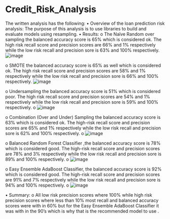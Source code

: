 # Credit_Risk_Analysis
The written analysis has the following:
•	Overview of the loan prediction risk analysis:
The purpose of this analysis is to use libraries to build and evaluate models using resampling.
•	Results:
o	The Naïve Random over sampling the balanced accuracy score is 65% which is considered ok. The high risk recall score and precision scores are 66% and 1% respectively while the low risk recall and precision sore is 63% and 100% respectively.
![image](https://user-images.githubusercontent.com/103130997/185729672-e36d3983-d4d4-4a18-97a5-bce050a73ce2.png)

o	 SMOTE the balanced accuracy score is 65% as well which is considered ok. The high risk recall score and precision scores are 58% and 1% respectively while the low risk recall and precision sore is 66% and 100% respectively.
![image](https://user-images.githubusercontent.com/103130997/185729678-28e4efa0-042b-49e0-8a37-0be9166338de.png)

o	Undersampling the balanced accuracy score is 51% which is considered poor. The high risk recall score and precision scores are 54% and 1% respectively while the low risk recall and precision sore is 59% and 100% respectively.
o	![image](https://user-images.githubusercontent.com/103130997/185729687-80885fc4-8842-409d-9ebf-669124970639.png)

 
o	Combination (Over and Under) Sampling the balanced accuracy score is 63% which is considered ok. The high-risk recall score and precision scores are 65% and 1% respectively while the low risk recall and precision sore is 62% and 100% respectively.
o	 ![image](https://user-images.githubusercontent.com/103130997/185729693-46a37f09-0084-40e6-9aa0-160dd741a4a0.png)

o	Balanced Random Forest Classifier ,the balanced accuracy score is 78% which is considered good. The high-risk recall score and precision scores are 78% and 3% respectively while the low risk recall and precision sore is 89% and 100% respectively.
o	 ![image](https://user-images.githubusercontent.com/103130997/185729698-7079461d-839a-486f-a36e-b693c084f0a1.png)

o	Easy Ensemble AdaBoost Classifier, the balanced accuracy score is 92% which is considered good. The high-risk recall score and precision scores are 91% and 7% respectively while the low risk recall and precision sore is 94% and 100% respectively.
o	![image](https://user-images.githubusercontent.com/103130997/185729707-859bf2ae-a3ea-4b81-ae18-0e2e40a299f3.png)



•	Summary:
o	All low risk precision  scores where 100% while high risk precision scores where less than 10% most recall and balanced accuracy scores were with in 60% but for the Easy Ensemble AdaBoost Classifier it was with in the 90’s which is why that is the recommended model to use .



